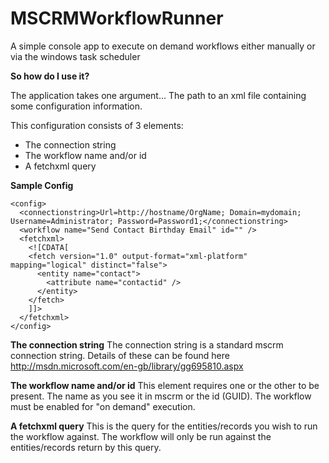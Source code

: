 # MSCRMWorkflowRunner

A simple console app to execute on demand workflows either manually or via the windows task scheduler

**So how do I use it?**

The application takes one argument... The path to an xml file containing some configuration information.

This configuration consists of 3 elements:
* The connection string
* The workflow name and/or id
* A fetchxml query

**Sample Config**

```
<config>
  <connectionstring>Url=http://hostname/OrgName; Domain=mydomain; Username=Administrator; Password=Password1;</connectionstring>
  <workflow name="Send Contact Birthday Email" id="" />
  <fetchxml>
    <![CDATA[
    <fetch version="1.0" output-format="xml-platform" mapping="logical" distinct="false">
      <entity name="contact">
        <attribute name="contactid" />
      </entity>
    </fetch>
    ]]>
  </fetchxml>
</config>
```

**The connection string**
The connection string is a standard mscrm connection string. Details of these can be found here http://msdn.microsoft.com/en-gb/library/gg695810.aspx

**The workflow name and/or id**
This element requires one or the other to be present. The name as you see it in mscrm or the id (GUID). The workflow must be enabled for "on demand" execution.

**A fetchxml query**
This is the query for the entities/records you wish to run the workflow against. The workflow will only be run against the entities/records return by this query.
